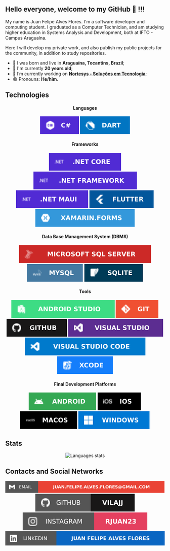 ## Hello everyone, welcome to my GitHub 👋 !!!

My name is Juan Felipe Alves Flores. I'm a software developer and computing student. I graduated as a Computer Technician, and am studying higher education in Systems Analysis and Development, both at IFTO - Campus Araguaína.

Here I will develop my private work, and also publish my public projects for the community, in addition to study repositories.

- 🌆 I was born and live in **Araguaína, Tocantins, Brazil**;
- 🎂 I'm currently **20 years old**;
- 🔭 I’m currently working on **[Nortesys - Soluções em Tecnologia](https://nortesys.com.br/)**;
- 😄 Pronouns: **He/him**.

## Technologies

<h4 align="center">Languages</h4>

<div align="center">
  <img src="https://github.com/vilaJJ/vilaJJ/blob/793211b475571ee006b3c227a2d6b52fa629f49d/README/Languages/csharp.svg" alt="C#"> 
  <img src="https://github.com/vilaJJ/vilaJJ/blob/095dc41ca998b6e350cbe4c125c096e45f85b1ba/README/Languages/dart.svg" alt="Dart"> 
</div>

<h4 align="center">Frameworks</h4>

<div align="center">
  <img src="https://github.com/vilaJJ/vilaJJ/blob/8ac4471c6d5207c18d004810836f5cd4cb6da836/README/Frameworks/dotnet_core.svg" alt=".NET Core"> 
  <img src="https://github.com/vilaJJ/vilaJJ/blob/8ac4471c6d5207c18d004810836f5cd4cb6da836/README/Frameworks/dotnet_framework.svg" alt=".NET Framework">
  <img src="https://github.com/vilaJJ/vilaJJ/blob/8ac4471c6d5207c18d004810836f5cd4cb6da836/README/Frameworks/dotnet_maui.svg" alt=".NET MAUI">
  <img src="https://github.com/vilaJJ/vilaJJ/blob/8ac4471c6d5207c18d004810836f5cd4cb6da836/README/Frameworks/flutter.svg" alt="Flutter">
  <img src="https://github.com/vilaJJ/vilaJJ/blob/8ac4471c6d5207c18d004810836f5cd4cb6da836/README/Frameworks/xamarin_forms.svg" alt="Xamarin.Forms">
</div>

<h4 align="center">Data Base Management System (DBMS)</h4>

<div align="center">
  <img src="https://github.com/vilaJJ/vilaJJ/blob/266b0c9458aad9739876a06a4c834a983542007b/README/DBMS/sql_server.svg" alt="Microsoft SQL Server"> 
  <img src="https://github.com/vilaJJ/vilaJJ/blob/266b0c9458aad9739876a06a4c834a983542007b/README/DBMS/mysql.svg" alt="MySQL">
  <img src="https://github.com/vilaJJ/vilaJJ/blob/266b0c9458aad9739876a06a4c834a983542007b/README/DBMS/sqlite.svg" alt="SQLite">
</div>

<h4 align="center">Tools</h4>

<div align="center">
  <img src="https://github.com/vilaJJ/vilaJJ/blob/a817124f2785b7b3d6ba52cd66227d0ab0006a6e/README/Tools/android_studio.svg" alt="Android Studio"> 
  <img src="https://github.com/vilaJJ/vilaJJ/blob/d2baf444d6a8cd1e5b2ee26d9fa724beb9d24f1f/README/Tools/git.svg" alt="Git"> 
  <img src="https://github.com/vilaJJ/vilaJJ/blob/d2baf444d6a8cd1e5b2ee26d9fa724beb9d24f1f/README/Tools/github.svg" alt="GitHub"> 
  <img src="https://github.com/vilaJJ/vilaJJ/blob/a817124f2785b7b3d6ba52cd66227d0ab0006a6e/README/Tools/visual_studio.svg" alt="Visual Studio"> 
  <img src="https://github.com/vilaJJ/vilaJJ/blob/a817124f2785b7b3d6ba52cd66227d0ab0006a6e/README/Tools/visual_studio_code.svg" alt="Visual Studio Code"> 
  <img src="https://github.com/vilaJJ/vilaJJ/blob/a817124f2785b7b3d6ba52cd66227d0ab0006a6e/README/Tools/xcode.svg" alt="XCode"> 
</div>

<h4 align="center">Final Development Platforms</h4>

<div align="center">
  <img src="https://github.com/vilaJJ/vilaJJ/blob/11fef597560534e9e169c1e4b826d1c7d430a7d0/README/FinalDevelopmentPlatforms/android.svg" alt="Android">
  <img src="https://github.com/vilaJJ/vilaJJ/blob/11fef597560534e9e169c1e4b826d1c7d430a7d0/README/FinalDevelopmentPlatforms/ios.svg" alt="iOS">
  <img src="https://github.com/vilaJJ/vilaJJ/blob/11fef597560534e9e169c1e4b826d1c7d430a7d0/README/FinalDevelopmentPlatforms/mac_os.svg" alt="MacOS">
  <img src="https://github.com/vilaJJ/vilaJJ/blob/11fef597560534e9e169c1e4b826d1c7d430a7d0/README/FinalDevelopmentPlatforms/windows.svg" alt="Windows">
</div>

<h2>Stats</h2>
<div align="center">
  <img src="https://github-readme-stats.vercel.app/api/top-langs/?username=vilaJJ&count_private=true&show_icons=true&layout=pie&langs_count=10" alt="Languages stats">
</div>

<h2>Contacts and Social Networks</h2>

<div align="center">
  <a href="mailto:juan.felipe.alves.flores@gmail.com" target="_blank">
    <img src="https://github.com/vilaJJ/vilaJJ/blob/ca9b66aafd2a6efd5febbad6064f074cb7869b98/README/SocialNetwork/email.svg" alt="Email">
  </a>
  <a href="https://github.com/vilaJJ" target="_blank">
    <img src="https://github.com/vilaJJ/vilaJJ/blob/ca9b66aafd2a6efd5febbad6064f074cb7869b98/README/SocialNetwork/github.svg" alt="GitHub">
  </a>
  <a href="https://www.instagram.com/rjuan23" target="_blank">
    <img src="https://github.com/vilaJJ/vilaJJ/blob/bb2af077cfd4307a7450b487560796b7483b9c67/README/SocialNetwork/instagram.svg" alt="Instagram">
  </a>
  <a href="https://www.linkedin.com/in/juan-felipe-alves-flores/" target="_blank">
    <img src="https://github.com/vilaJJ/vilaJJ/blob/ca9b66aafd2a6efd5febbad6064f074cb7869b98/README/SocialNetwork/linkedin.svg" alt="LinkedIn">
  </a>
</div>

<!--

Sample icon: https://simpleicons.org/
Static Badge: https://shields.io/badges

## Minhas estatísticas
![Top Languages](https://github-readme-stats.vercel.app/api/top-langs/?username=vilaJJ&hide=jupyter%20notebook&langs_count=20&count_private=true&show_icons=true&layout=compact) ![Anurag's GitHub stats](https://github-readme-stats.vercel.app/api?username=vilaJJ&show_icons=true)
-->
